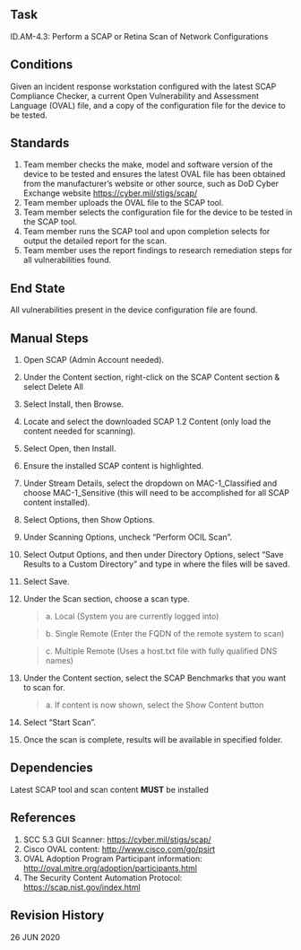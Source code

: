 ## Task
ID.AM-4.3: Perform a SCAP or Retina Scan of Network Configurations

## Conditions
Given an incident response workstation configured with the latest SCAP Compliance Checker, a current Open Vulnerability and Assessment Language (OVAL) file, and a copy of the configuration file for the device to be tested.

## Standards
1. Team member checks the make, model and software version of the device to be tested and ensures the latest OVAL file has been obtained from the manufacturer’s website or other source, such as DoD Cyber Exchange website https://cyber.mil/stigs/scap/ 
2. Team member uploads the OVAL file to the SCAP tool.
3. Team member selects the configuration file for the device to be tested in the SCAP tool.
4. Team member runs the SCAP tool and upon completion selects for output the detailed report for the scan.
5. Team member uses the report findings to research remediation steps for all vulnerabilities found.

## End State
All vulnerabilities present in the device configuration file are found.

## Manual Steps
1. Open SCAP (Admin Account needed).
2. Under the Content section, right-click on the SCAP Content section & select Delete All
3. Select Install, then Browse.
4. Locate and select the downloaded SCAP 1.2 Content (only load the content needed for scanning).
5. Select Open, then Install.
6. Ensure the installed SCAP content is highlighted.
7. Under Stream Details, select the dropdown on MAC-1_Classified and choose MAC-1_Sensitive (this will need to be accomplished for all SCAP content installed).
8. Select Options, then Show Options.
9. Under Scanning Options, uncheck “Perform OCIL Scan”.
10. Select Output Options, and then under Directory Options, select “Save Results to a Custom Directory” and type in where the files will be saved.
11. Select Save.
12. Under the Scan section, choose a scan type.
	> a. Local (System you are currently logged into)
	
	> b. Single Remote (Enter the FQDN of the remote system to scan)
	
	> c. Multiple Remote (Uses a host.txt file with fully qualified DNS names)
	


13. Under the Content section, select the SCAP Benchmarks that you want to scan for.
	> a. If content is now shown, select the Show Content button	
14. Select “Start Scan”.	
15. Once the scan is complete, results will be available in specified folder.
	
## Dependencies
Latest SCAP tool and scan content <strong>MUST</strong> be installed


## References
1. SCC 5.3 GUI Scanner: https://cyber.mil/stigs/scap/
2. Cisco OVAL content: http://www.cisco.com/go/psirt
3. OVAL Adoption Program Participant information: http://oval.mitre.org/adoption/participants.html
4. The Security Content Automation Protocol: https://scap.nist.gov/index.html

## Revision History
26 JUN 2020
